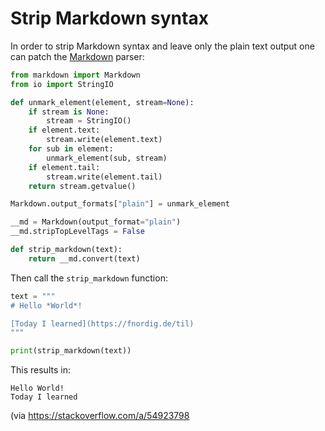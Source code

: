 # Strip Markdown syntax

In order to strip Markdown syntax and leave only the plain text output one can patch the [Markdown](https://pypi.org/project/Markdown/) parser:

```python
from markdown import Markdown
from io import StringIO

def unmark_element(element, stream=None):
    if stream is None:
        stream = StringIO()
    if element.text:
        stream.write(element.text)
    for sub in element:
        unmark_element(sub, stream)
    if element.tail:
        stream.write(element.tail)
    return stream.getvalue()

Markdown.output_formats["plain"] = unmark_element

__md = Markdown(output_format="plain")
__md.stripTopLevelTags = False

def strip_markdown(text):
    return __md.convert(text)
```

Then call the `strip_markdown` function:

```python
text = """
# Hello *World*!

[Today I learned](https://fnordig.de/til)
"""

print(strip_markdown(text))
```

This results in:

```
Hello World!
Today I learned
```

(via <https://stackoverflow.com/a/54923798>
